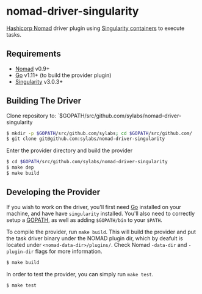 # nomad-driver-singularity

[Hashicorp Nomad](https://www.nomadproject.io/) driver plugin using [Singularity containers](https://github.com/sylabs/singularity) to execute tasks.

Requirements
------------

- [Nomad](https://www.nomadproject.io/downloads.html) v0.9+
- [Go](https://golang.org/doc/install) v1.11+ (to build the provider plugin)
- [Singularity](https://github.com/singularityware/singularity) v3.0.3+

Building The Driver
---------------------

Clone repository to: `$GOPATH/src/github.com/sylabs/nomad-driver-singularity

```sh
$ mkdir -p $GOPATH/src/github.com/sylabs; cd $GOPATH/src/github.com/
$ git clone git@github.com:sylabs/nomad-driver-singularity
```

Enter the provider directory and build the provider

```sh
$ cd $GOPATH/src/github.com/sylabs/nomad-driver-singularity
$ make dep
$ make build
```

Developing the Provider
---------------------------

If you wish to work on the driver, you'll first need [Go](http://www.golang.org) installed on your machine, and have have `singularity` installed. You'll also need to correctly setup a [GOPATH](http://golang.org/doc/code.html#GOPATH), as well as adding `$GOPATH/bin` to your `$PATH`.

To compile the provider, run `make build`. This will build the provider and put the task driver binary under the NOMAD plugin dir, which by deafult is located under `<nomad-data-dir>/plugins/`.
Check Nomad `-data-dir` and `-plugin-dir` flags for more information.

```sh
$ make build
```

In order to test the provider, you can simply run `make test`.

```sh
$ make test
```
